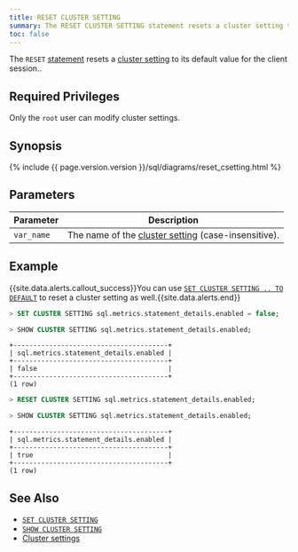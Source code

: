 ```yaml
---
title: RESET CLUSTER SETTING
summary: The RESET CLUSTER SETTING statement resets a cluster setting to its default value for the client session.
toc: false
---
```


The `RESET` [statement](sql-statements.html) resets a [cluster setting](set-cluster-setting.html) to its default value for the client session..

<div id="toc"></div>

## Required Privileges

Only the `root` user can modify cluster settings.

## Synopsis

{% include {{ page.version.version }}/sql/diagrams/reset_csetting.html %}

## Parameters

| Parameter | Description |
|-----------|-------------|
| `var_name` | The name of the [cluster setting](cluster-settings.html) (case-insensitive). |

## Example

{{site.data.alerts.callout_success}}You can use <a href="set-cluster-setting.html"><code>SET CLUSTER SETTING .. TO DEFAULT</code></a> to reset a cluster setting as well.{{site.data.alerts.end}}

~~~ sql
> SET CLUSTER SETTING sql.metrics.statement_details.enabled = false;
~~~

~~~ sql
> SHOW CLUSTER SETTING sql.metrics.statement_details.enabled;
~~~

~~~
+---------------------------------------+
| sql.metrics.statement_details.enabled |
+---------------------------------------+
| false                                 |
+---------------------------------------+
(1 row)
~~~

~~~ sql
> RESET CLUSTER SETTING sql.metrics.statement_details.enabled;
~~~

~~~ sql
> SHOW CLUSTER SETTING sql.metrics.statement_details.enabled;
~~~

~~~
+---------------------------------------+
| sql.metrics.statement_details.enabled |
+---------------------------------------+
| true                                  |
+---------------------------------------+
(1 row)
~~~

## See Also

- [`SET CLUSTER SETTING`](set-cluster-setting.html)
- [`SHOW CLUSTER SETTING`](show-cluster-setting.html)
- [Cluster settings](cluster-settings.html)
